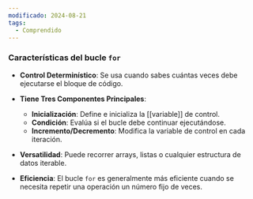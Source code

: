 ```yaml
---
modificado: 2024-08-21
tags:
  - Comprendido
---
```

### Características del bucle `for`

+  **Control Determinístico**: Se usa cuando sabes cuántas veces debe ejecutarse el bloque de código.

 + **Tiene Tres Componentes Principales**:
    - **Inicialización**: Define e inicializa la [[variable]] de control.
    - **Condición**: Evalúa si el bucle debe continuar ejecutándose.
    - **Incremento/Decremento**: Modifica la variable de control en cada iteración.

+ **Versatilidad**: Puede recorrer arrays, listas o cualquier estructura de datos iterable.

+ **Eficiencia**: El bucle `for` es generalmente más eficiente cuando se necesita repetir una operación un número fijo de veces.